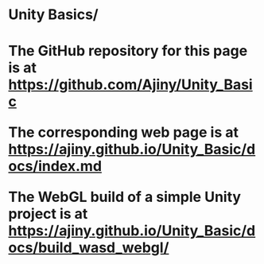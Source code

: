 <h1>Unity Basics/<h1>
        
        
The GitHub repository for this page is at https://github.com/Ajiny/Unity_Basic

The corresponding web page is at https://ajiny.github.io/Unity_Basic/docs/index.md

The WebGL build of a simple Unity project is at https://ajiny.github.io/Unity_Basic/docs/build_wasd_webgl/
